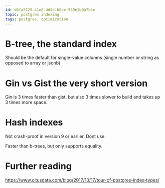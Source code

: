```yaml
---
id: d6fa5125-41e8-4d4d-b8ce-930e1b9a7b4e
topic: postgres indexing
tags: postgres, optimization
---
```


# B-tree, the standard index

Should be the default for single-value columns (single number or string as opposed to array or jsonb)

# Gin vs Gist the very short version

Gin is 3 times faster than gist, but also 3 times slower to build and takes up 3 times more space.

# Hash indexes

Not crash-proof in version 9 or earlier. Dont use.

Faster than b-trees, but only supports equality.

# Further reading

https://www.citusdata.com/blog/2017/10/17/tour-of-postgres-index-types/
